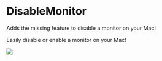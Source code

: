 DisableMonitor
==============
Adds the missing feature to disable a monitor on your Mac!

Easily disable or enable a monitor on your Mac!



![](https://raw.githubusercontent.com/Eun/DisableMonitor/res/screenshot1.png)
